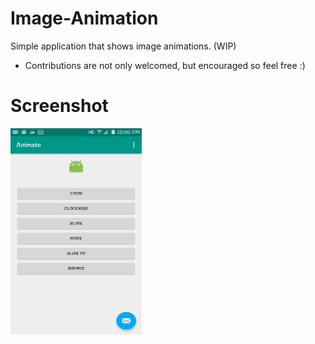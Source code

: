 # Image-Animation
Simple application that shows image animations. (WIP)

- Contributions are not only welcomed, but encouraged so feel free :)

# Screenshot
<img src="https://github.com/Fumes007/Image-Animation/blob/master/screenshots/screenshot.png" width="210" height="330"/>
